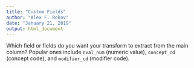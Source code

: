 ```yaml
---
title: "Custom Fields"
author: "Alex F. Bokov"
date: "January 21, 2019"
output: html_document
---
```


Which field or fields do you want your transform to extract from the main 
column? Popular ones include `nval_num` (numeric value), `concept_cd` (concept
code), and `modifier_cd` (modifier code).
